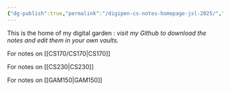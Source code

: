```yaml
---
{"dg-publish":true,"permalink":"/digipen-cs-notes-homepage-jsl-2025/","tags":["gardenEntry"]}
---
```


This is the home of my digital garden :
*visit my Github to download the notes and edit them in your own vaults.*


For notes on [[CS170/CS170\|CS170]]

For notes on [[CS230\|CS230]]

For notes on [[GAM150\|GAM150]]
